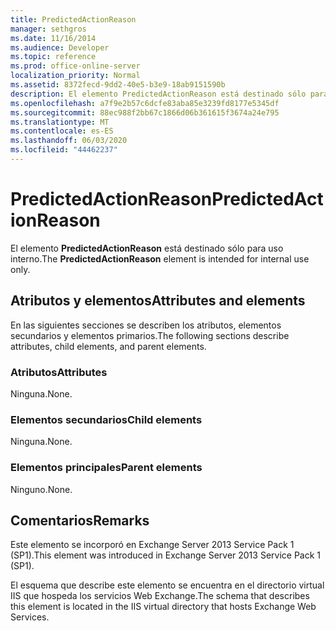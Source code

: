 ```yaml
---
title: PredictedActionReason
manager: sethgros
ms.date: 11/16/2014
ms.audience: Developer
ms.topic: reference
ms.prod: office-online-server
localization_priority: Normal
ms.assetid: 8372fecd-9dd2-40e5-b3e9-18ab9151590b
description: El elemento PredictedActionReason está destinado sólo para uso interno.
ms.openlocfilehash: a7f9e2b57c6dcfe83aba85e3239fd8177e5345df
ms.sourcegitcommit: 88ec988f2bb67c1866d06b361615f3674a24e795
ms.translationtype: MT
ms.contentlocale: es-ES
ms.lasthandoff: 06/03/2020
ms.locfileid: "44462237"
---
```

# <a name="predictedactionreason"></a><span data-ttu-id="9eea6-103">PredictedActionReason</span><span class="sxs-lookup"><span data-stu-id="9eea6-103">PredictedActionReason</span></span>

<span data-ttu-id="9eea6-104">El elemento **PredictedActionReason** está destinado sólo para uso interno.</span><span class="sxs-lookup"><span data-stu-id="9eea6-104">The **PredictedActionReason** element is intended for internal use only.</span></span> 

## <a name="attributes-and-elements"></a><span data-ttu-id="9eea6-105">Atributos y elementos</span><span class="sxs-lookup"><span data-stu-id="9eea6-105">Attributes and elements</span></span>

<span data-ttu-id="9eea6-106">En las siguientes secciones se describen los atributos, elementos secundarios y elementos primarios.</span><span class="sxs-lookup"><span data-stu-id="9eea6-106">The following sections describe attributes, child elements, and parent elements.</span></span>
  
### <a name="attributes"></a><span data-ttu-id="9eea6-107">Atributos</span><span class="sxs-lookup"><span data-stu-id="9eea6-107">Attributes</span></span>

<span data-ttu-id="9eea6-108">Ninguna.</span><span class="sxs-lookup"><span data-stu-id="9eea6-108">None.</span></span>
  
### <a name="child-elements"></a><span data-ttu-id="9eea6-109">Elementos secundarios</span><span class="sxs-lookup"><span data-stu-id="9eea6-109">Child elements</span></span>

<span data-ttu-id="9eea6-110">Ninguna.</span><span class="sxs-lookup"><span data-stu-id="9eea6-110">None.</span></span>
  
### <a name="parent-elements"></a><span data-ttu-id="9eea6-111">Elementos principales</span><span class="sxs-lookup"><span data-stu-id="9eea6-111">Parent elements</span></span>

<span data-ttu-id="9eea6-112">Ninguno.</span><span class="sxs-lookup"><span data-stu-id="9eea6-112">None.</span></span>
  
## <a name="remarks"></a><span data-ttu-id="9eea6-113">Comentarios</span><span class="sxs-lookup"><span data-stu-id="9eea6-113">Remarks</span></span>

<span data-ttu-id="9eea6-114">Este elemento se incorporó en Exchange Server 2013 Service Pack 1 (SP1).</span><span class="sxs-lookup"><span data-stu-id="9eea6-114">This element was introduced in Exchange Server 2013 Service Pack 1 (SP1).</span></span>
  
<span data-ttu-id="9eea6-115">El esquema que describe este elemento se encuentra en el directorio virtual IIS que hospeda los servicios Web Exchange.</span><span class="sxs-lookup"><span data-stu-id="9eea6-115">The schema that describes this element is located in the IIS virtual directory that hosts Exchange Web Services.</span></span>
  

